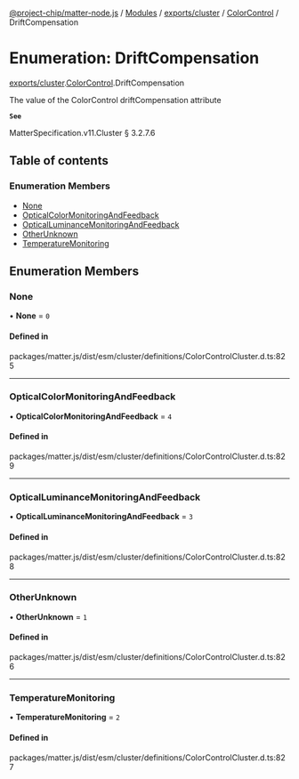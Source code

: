 [@project-chip/matter-node.js](../README.md) / [Modules](../modules.md) / [exports/cluster](../modules/exports_cluster.md) / [ColorControl](../modules/exports_cluster.ColorControl.md) / DriftCompensation

# Enumeration: DriftCompensation

[exports/cluster](../modules/exports_cluster.md).[ColorControl](../modules/exports_cluster.ColorControl.md).DriftCompensation

The value of the ColorControl driftCompensation attribute

**`See`**

MatterSpecification.v11.Cluster § 3.2.7.6

## Table of contents

### Enumeration Members

- [None](exports_cluster.ColorControl.DriftCompensation.md#none)
- [OpticalColorMonitoringAndFeedback](exports_cluster.ColorControl.DriftCompensation.md#opticalcolormonitoringandfeedback)
- [OpticalLuminanceMonitoringAndFeedback](exports_cluster.ColorControl.DriftCompensation.md#opticalluminancemonitoringandfeedback)
- [OtherUnknown](exports_cluster.ColorControl.DriftCompensation.md#otherunknown)
- [TemperatureMonitoring](exports_cluster.ColorControl.DriftCompensation.md#temperaturemonitoring)

## Enumeration Members

### None

• **None** = ``0``

#### Defined in

packages/matter.js/dist/esm/cluster/definitions/ColorControlCluster.d.ts:825

___

### OpticalColorMonitoringAndFeedback

• **OpticalColorMonitoringAndFeedback** = ``4``

#### Defined in

packages/matter.js/dist/esm/cluster/definitions/ColorControlCluster.d.ts:829

___

### OpticalLuminanceMonitoringAndFeedback

• **OpticalLuminanceMonitoringAndFeedback** = ``3``

#### Defined in

packages/matter.js/dist/esm/cluster/definitions/ColorControlCluster.d.ts:828

___

### OtherUnknown

• **OtherUnknown** = ``1``

#### Defined in

packages/matter.js/dist/esm/cluster/definitions/ColorControlCluster.d.ts:826

___

### TemperatureMonitoring

• **TemperatureMonitoring** = ``2``

#### Defined in

packages/matter.js/dist/esm/cluster/definitions/ColorControlCluster.d.ts:827
